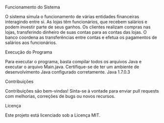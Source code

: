 Funcionamento do Sistema

O sistema simula o funcionamento de várias entidades financeiras interagindo entre si. As lojas têm funcionários, que recebem salários e podem investir parte de seus ganhos. Os clientes realizam compras nas lojas, transferindo dinheiro de suas contas para as contas das lojas. O banco coordena as transferências entre contas e efetua os pagamentos de salários aos funcionários.

Execução do Programa

Para executar o programa, basta compilar todos os arquivos Java e executar o arquivo Main.java. Certifique-se de ter um ambiente de desenvolvimento Java configurado corretamente. Java 1.7.0.3

Contribuições

Contribuições são bem-vindas! Sinta-se à vontade para enviar pull requests com melhorias, correções de bugs ou novos recursos.

Licença

Este projeto está licenciado sob a Licença MIT.

